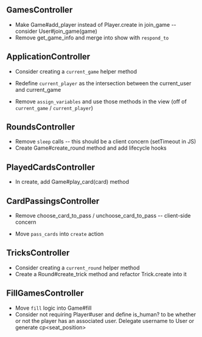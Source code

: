 ## GamesController
- Make Game#add_player instead of Player.create in join_game -- consider User#join_game(game)
- Remove get_game_info and merge into show with `respond_to`

## ApplicationController
- Consider creating a `current_game` helper method
* Redefine `current_player` as the intersection between the current_user and current_game
- Remove `assign_variables` and use those methods in the view (off of `current_game` / `current_player`)

## RoundsController
- Remove `sleep` calls -- this should be a client concern (setTimeout in JS)
- Create Game#create_round method and add lifecycle hooks

## PlayedCardsController
- In create, add Game#play_card(card) method

## CardPassingsController
* Remove choose_card_to_pass / unchoose_card_to_pass -- client-side concern
- Move `pass_cards` into `create` action

## TricksController
- Consider creating a `current_round` helper method
- Create a Round#create_trick method and refactor Trick.create into it

## FillGamesController
- Move `fill` logic into Game#fill
- Consider not requiring Player#user and define is_human? to be whether or not the player has an associated user.  Delegate username to User or generate cp<seat_position>